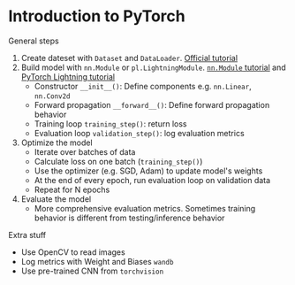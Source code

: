 # Introduction to PyTorch

General steps

1. Create dateset with `Dataset` and `DataLoader`. [Official tutorial](https://pytorch.org/tutorials/beginner/basics/data_tutorial.html)
2. Build model with `nn.Module` or `pl.LightningModule`. [`nn.Module` tutorial](https://pytorch.org/tutorials/beginner/basics/buildmodel_tutorial.html) and [PyTorch Lightning tutorial](https://pytorch-lightning.readthedocs.io/en/stable/common/lightning_module.html)
    - Constructor `__init__()`: Define components e.g. `nn.Linear`, `nn.Conv2d`
    - Forward propagation `__forward__()`: Define forward propagation behavior
    - Training loop `training_step()`: return loss
    - Evaluation loop `validation_step()`: log evaluation metrics
3. Optimize the model
    - Iterate over batches of data
    - Calculate loss on one batch (`training_step()`)
    - Use the optimizer (e.g. SGD, Adam) to update model's weights
    - At the end of every epoch, run evaluation loop on validation data
    - Repeat for N epochs
4. Evaluate the model
    - More comprehensive evaluation metrics. Sometimes training behavior is different from testing/inference behavior

Extra stuff

- Use OpenCV to read images
- Log metrics with Weight and Biases `wandb`
- Use pre-trained CNN from `torchvision`
